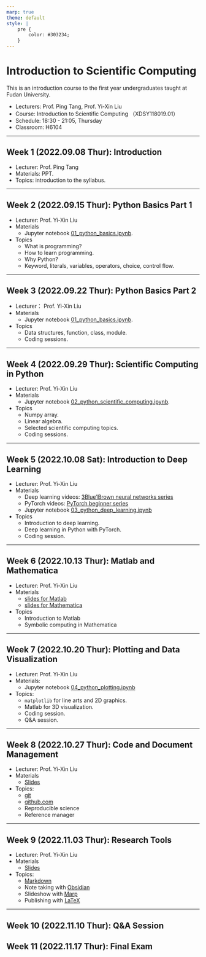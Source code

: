 ```yaml
---
marp: true
theme: default
style: |
    pre {
        color: #303234;
    }
---
```


<!--
backgroundColor: #191a2e
color: skyblue
-->
# Introduction to Scientific Computing

This is an introduction course to the first year undergraduates taught at Fudan University.

- Lecturers: Prof. Ping Tang, Prof. Yi-Xin Liu
- Course: Introduction to Scientific Computing （XDSY118019.01）
- Schedule: 18:30 - 21:05, Thursday
- Classroom: H6104

---

## Week 1 (2022.09.08 Thur): Introduction
- Lecturer: Prof. Ping Tang
- Materials: PPT.
- Topics: introduction to the syllabus.

---

## Week 2 (2022.09.15 Thur): Python Basics Part 1
- Lecturer: Prof. Yi-Xin Liu
- Materials
  - Jupyter notebook [01_python_basics.ipynb](https://github.com/liuyxpp/XDSY118019/blob/main/01_python_basics.ipynb).
- Topics
  - What is programming?
  - How to learn programming.
  - Why Python?
  - Keyword, literals, variables, operators, choice, control flow.

---

## Week 3 (2022.09.22 Thur): Python Basics Part 2
- Lecturer： Prof. Yi-Xin Liu
- Materials
  - Jupyter notebook [01_python_basics.ipynb](https://github.com/liuyxpp/XDSY118019/blob/main/01_python_basics.ipynb).
- Topics
  - Data structures, function, class, module.
  - Coding sessions.

---

## Week 4 (2022.09.29 Thur): Scientific Computing in Python
- Lecturer: Prof. Yi-Xin Liu
- Materials
  - Jupyter notebook [02_python_scientific_computing.ipynb](https://github.com/liuyxpp/XDSY118019/blob/main/02_python_scientific_computing.ipynb).
- Topics
  - Numpy array.
  - Linear algebra.
  - Selected scientific computing topics.
  - Coding sessions.

---

## Week 5 (2022.10.08 Sat): Introduction to Deep Learning
- Lecturer: Prof. Yi-Xin Liu
- Materials
  - Deep learning videos: [3Blue1Brown neural networks series](https://youtube.com/playlist?list=PLZHQObOWTQDNU6R1_67000Dx_ZCJB-3pi)
  - PyTorch videos: [PyTorch beginner series](https://youtube.com/playlist?list=PL_lsbAsL_o2CTlGHgMxNrKhzP97BaG9ZN)
  - Jupyter notebook [03_python_deep_learning.ipynb](https://github.com/liuyxpp/XDSY118019/blob/main/03_python_deep_learning.ipynb)
- Topics
  - Introduction to deep learning.
  - Deep learning in Python with PyTorch.
  - Coding session.

---

## Week 6 (2022.10.13 Thur): Matlab and Mathematica
- Lecturer: Prof. Yi-Xin Liu
- Materials
  - [slides for Matlab](week6_matlab.md)
  - [slides for Mathematica](week6_mathematica.md)
- Topics
  - Introduction to Matlab
  - Symbolic computing in Mathematica

---

## Week 7 (2022.10.20 Thur): Plotting and Data Visualization
- Lecturer: Prof. Yi-Xin Liu
- Materials:
  - Jupyter notebook [04_python_plotting.ipynb](https://github.com/liuyxpp/XDSY118019/blob/main/04_python_plotting.ipynb)
- Topics:
  - `matplotlib` for line arts and 2D graphics.
  - Matlab for 3D visualization.
  - Coding session.
  - Q&A session.

---

## Week 8 (2022.10.27 Thur): Code and Document Management
- Lecturer: Prof. Yi-Xin Liu
- Materials
  - [Slides](week8.md)
- Topics:
  - [git](https://git-scm.com/)
  - [github.com](https://github.com/)
  - Reproducible science
  - Reference manager

---

## Week 9 (2022.11.03 Thur): Research Tools
- Lecturer: Prof. Yi-Xin Liu
- Materials
  - [Slides](week9.md)
- Topics:
  - [Markdown](https://daringfireball.net/projects/markdown/syntax)
  - Note taking with [Obsidian](https://obsidian.md/)
  - Slideshow with [Marp](https://yhatt.github.io/marp/)
  - Publishing with [LaTeX](https://www.latex-project.org/)

---

## Week 10 (2022.11.10 Thur): Q&A Session

## Week 11 (2022.11.17 Thur): Final Exam